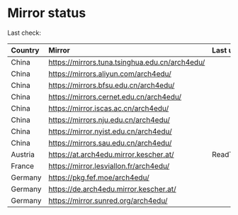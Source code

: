 <script src="./time.js"></script>
# Mirror status
Last check: <script type="text/javascript">localize(1701011789.1551976);</script>

|Country|Mirror|Last update|
|:------|:-----|:----------|
|China|https://mirrors.tuna.tsinghua.edu.cn/arch4edu/|<script type="text/javascript">localize(1700980144);</script>|
|China|https://mirrors.aliyun.com/arch4edu/|<script type="text/javascript">localize(1700980144);</script>|
|China|https://mirrors.bfsu.edu.cn/arch4edu/|<script type="text/javascript">localize(1700980144);</script>|
|China|https://mirrors.cernet.edu.cn/arch4edu/|<script type="text/javascript">localize(1700980144);</script>|
|China|https://mirror.iscas.ac.cn/arch4edu/|<script type="text/javascript">localize(1700980144);</script>|
|China|https://mirrors.nju.edu.cn/arch4edu/|<script type="text/javascript">localize(1700937002);</script>|
|China|https://mirror.nyist.edu.cn/arch4edu/|<script type="text/javascript">localize(1700980144);</script>|
|China|https://mirrors.sau.edu.cn/arch4edu/|<script type="text/javascript">localize(1700980144);</script>|
|Austria|https://at.arch4edu.mirror.kescher.at/|ReadTimeout|
|France|https://mirror.lesviallon.fr/arch4edu/|<script type="text/javascript">localize(1700980144);</script>|
|Germany|https://pkg.fef.moe/arch4edu/|<script type="text/javascript">localize(1700980144);</script>|
|Germany|https://de.arch4edu.mirror.kescher.at/|<script type="text/javascript">localize(1700980144);</script>|
|Germany|https://mirror.sunred.org/arch4edu/|<script type="text/javascript">localize(1700980144);</script>|

<script src="./tablefilter/tablefilter.js"></script>
<script src="./table.js"></script>